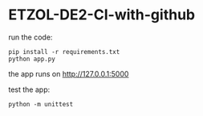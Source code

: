 # ETZOL-DE2-CI-with-github

run the code:
```
pip install -r requirements.txt
python app.py
```

the app runs on http://127.0.0.1:5000

test the app:
```
python -m unittest 
```

